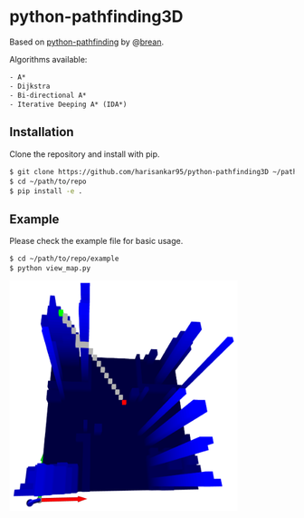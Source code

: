 # python-pathfinding3D
Based on [python-pathfinding](https://github.com/brean/python-pathfinding) by @[brean](https://github.com/brean).

Algorithms available:

    - A*
    - Dijkstra
    - Bi-directional A*
    - Iterative Deeping A* (IDA*)

## Installation

Clone the repository and install with pip.

```sh
$ git clone https://github.com/harisankar95/python-pathfinding3D ~/path/to/repo
$ cd ~/path/to/repo
$ pip install -e .
```

## Example
Please check the example file for basic usage.
```sh
$ cd ~/path/to/repo/example
$ python view_map.py
```

<img src="example/result.png" align="center" width="80%"/>